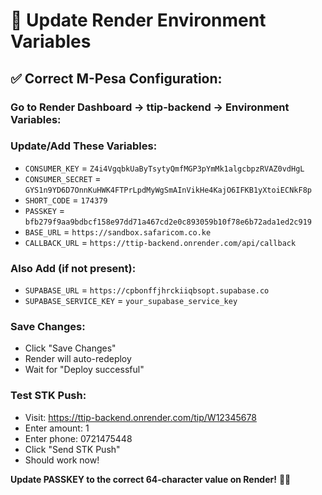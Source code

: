 # 🔧 Update Render Environment Variables

## ✅ **Correct M-Pesa Configuration:**

### **Go to Render Dashboard → ttip-backend → Environment Variables:**

### **Update/Add These Variables:**
- `CONSUMER_KEY` = `Z4i4VgqbkUaByTsytyQmfMGP3pYmMk1algcbpzRVAZ0vdHgL`
- `CONSUMER_SECRET` = `GYS1n9YD6D7OnnKuHWK4FTPrLpdMyWgSmAInVikHe4KajO6IFKB1yXtoiECNkF8p`
- `SHORT_CODE` = `174379`
- `PASSKEY` = `bfb279f9aa9bdbcf158e97dd71a467cd2e0c893059b10f78e6b72ada1ed2c919`
- `BASE_URL` = `https://sandbox.safaricom.co.ke`
- `CALLBACK_URL` = `https://ttip-backend.onrender.com/api/callback`

### **Also Add (if not present):**
- `SUPABASE_URL` = `https://cpbonffjhrckiiqbsopt.supabase.co`
- `SUPABASE_SERVICE_KEY` = `your_supabase_service_key`

### **Save Changes:**
- Click "Save Changes"
- Render will auto-redeploy
- Wait for "Deploy successful"

### **Test STK Push:**
- Visit: https://ttip-backend.onrender.com/tip/W12345678
- Enter amount: 1
- Enter phone: 0721475448
- Click "Send STK Push"
- Should work now!

**Update PASSKEY to the correct 64-character value on Render!** 🔧📱